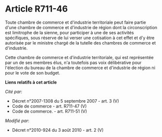 # Article R711-46

Toute chambre de commerce et d'industrie territoriale peut faire partie d'une chambre de commerce et d'industrie de région
dont la circonscription est limitrophe de la sienne, pour participer à une de ses activités spécifiques, sous réserve de lui
verser une cotisation à cet effet et d'y être autorisée par le ministre chargé de la tutelle des chambres de commerce et
d'industrie. 

Cette chambre de commerce et d'industrie territoriale, qui est représentée par un de ses membres élus, n'a toutefois pas voix
délibérative pour l'élection du bureau de la chambre de commerce et d'industrie de région ni pour le vote de son budget.

**Liens relatifs à cet article**

_Cité par_:

  - Décret n°2007-1308 du 5 septembre 2007 - art. 3 (V)
  - Code de commerce - art. R711-47 (V)
  - Code de commerce. - art. R711-51 (V)

_Modifié par_:

  - Décret n°2010-924 du 3 août 2010 - art. 2 (V)
